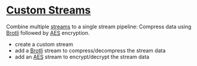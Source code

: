 # [Custom Streams](StreamPipeline)

Combine multiple [streams](https://learn.microsoft.com/en-gb/dotnet/api/system.io.stream) to a single stream pipeline: Compress data using [Brotli](https://developer.mozilla.org/en-US/docs/Glossary/Brotli_compression) followed by [AES](https://csrc.nist.gov/glossary/term/advanced_encryption_standard) encryption.

- create a custom stream
- add a [Brotli](https://developer.mozilla.org/en-US/docs/Glossary/Brotli_compression) stream to compress/decompress the stream data
- add an [AES](https://csrc.nist.gov/glossary/term/advanced_encryption_standard) stream to encrypt/decrypt the stream data